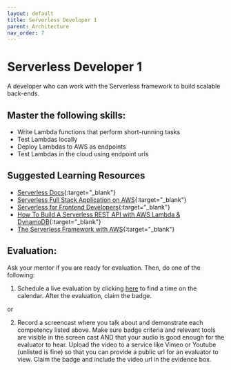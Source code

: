 ```yaml
---
layout: default
title: Serverless Developer 1
parent: Architecture
nav_order: 7
---
```

# Serverless Developer 1

A developer who can work with the Serverless framework to build scalable back-ends.

## Master the following skills:

- Write Lambda functions that perform short-running tasks
- Test Lambdas locally
- Deploy Lambdas to AWS as endpoints
- Test Lambdas in the cloud using endpoint urls

## Suggested Learning Resources

- [Serverless Docs](https://www.serverless.com/framework/docs/){:target="\_blank"}
- [Serverless Full Stack Application on AWS](https://www.serverless.com/learn/courses/full-stack-application-development-on-aws/){:target="\_blank"}
- [Serverless for Frontend Developers](https://www.serverless.com/learn/courses/serverless-for-frontend-developers/){:target="\_blank"}
- [How To Build A Serverless REST API with AWS Lambda & DynamoDB](https://www.serverless.com/blog/build-a-serverless-rest-api){:target="\_blank"}
- [The Serverless Framework with AWS](https://www.youtube.com/watch?v=D5_FHbdsjRc&list=PLmexTtcbIn_gP8bpsUsHfv-58KsKPsGEo){:target="\_blank"}

## Evaluation:

Ask your mentor if you are ready for evaluation. Then, do one of the following:

1. Schedule a live evaluation by clicking [here](https://api.logro.io/widget/appointment/codex-evals/full-stack) to find a time on the calendar. After the evaluation, claim the badge.

or

2. Record a screencast where you talk about and demonstrate each competency listed above. Make sure badge criteria and relevant tools are visible in the screen cast AND that your audio is good enough for the evaluator to hear. Upload the video to a service like Vimeo or Youtube (unlisted is fine) so that you can provide a public url for an evaluator to view. Claim the badge and include the video url in the evidence box.
